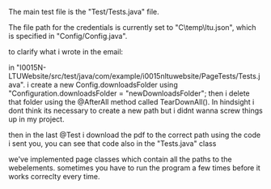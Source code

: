 The main test file is the "Test/Tests.java" file.

The file path for the credentials is currently set to "C\\temp\\ltu.json", which is specified in "Config/Config.java".

to clarify what i wrote in the email:

in "I0015N-LTUWebsite/src/test/java/com/example/i0015nltuwebsite/PageTests/Tests.java".
i create a new Config.downloadsFolder using "Configuration.downloadsFolder = "newDownloadsFolder";
then i delete that folder using the @AfterAll method called TearDownAll(). In hindsight i dont think its necessary to create a new path but i didnt wanna screw things up in my project.

then in the last @Test i download the pdf to the correct path using the code i sent you, you can see that code also in the "Tests.java" class

we've implemented page classes which contain all the paths to the webelements. sometimes you have to run the program a few times before it works correclty every time.
